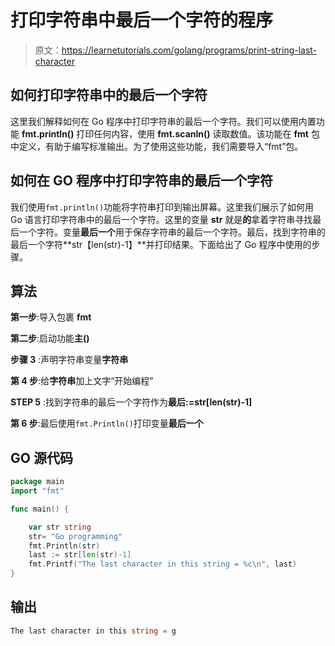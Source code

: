 # 打印字符串中最后一个字符的程序

> 原文：<https://learnetutorials.com/golang/programs/print-string-last-character>

## 如何打印字符串中的最后一个字符

这里我们解释如何在 Go 程序中打印字符串的最后一个字符。我们可以使用内置功能 **fmt.println()** 打印任何内容，使用 **fmt.scanln()** 读取数值。该功能在 **fmt** 包中定义，有助于编写标准输出。为了使用这些功能，我们需要导入“fmt”包。

## 如何在 GO 程序中打印字符串的最后一个字符

我们使用`fmt.println()`功能将字符串打印到输出屏幕。这里我们展示了如何用 Go 语言打印字符串中的最后一个字符。这里的变量 **str** 就是**的**拿着字符串寻找最后一个字符。变量**最后一个**用于保存字符串的最后一个字符。最后，找到字符串的最后一个字符**str【len(str)-1】**并打印结果。下面给出了 Go 程序中使用的步骤。

## 算法

**第一步**:导入包裹 **fmt**

**第二步**:启动功能**主()**

**步骤 3** :声明字符串变量**字符串**

**第 4 步**:给**字符串**加上文字“开始编程”

**STEP 5** :找到字符串的最后一个字符作为**最后:=str[len(str)-1]**

**第 6 步**:最后使用`fmt.Println()`打印变量**最后一个**

## GO 源代码

```go
package main
import "fmt"

func main() {

    var str string
    str= "Go programming"
    fmt.Println(str)
    last := str[len(str)-1]
    fmt.Printf("The last character in this string = %c\n", last)
}

```

## 输出

```go
The last character in this string = g
```